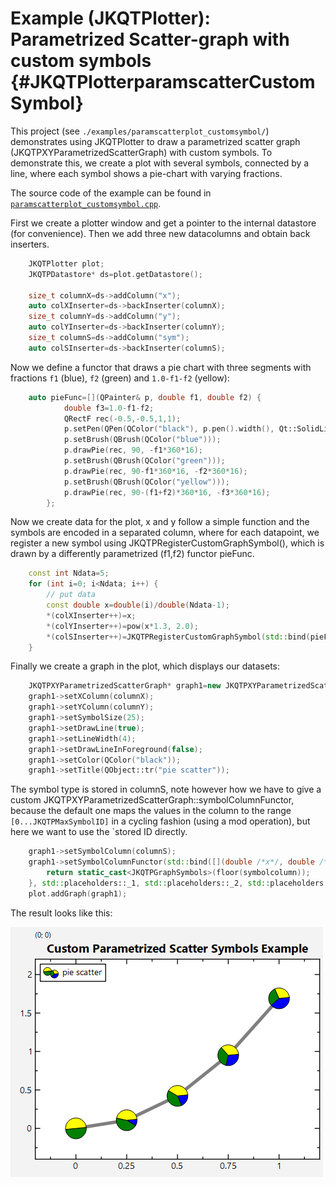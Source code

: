 # Example (JKQTPlotter): Parametrized Scatter-graph with custom symbols                                                  {#JKQTPlotterparamscatterCustomSymbol}



This project (see `./examples/paramscatterplot_customsymbol/`) demonstrates using JKQTPlotter to draw a parametrized scatter graph (JKQTPXYParametrizedScatterGraph) with custom symbols. To demonstrate this, we create a plot with several symbols, connected by a line, where each symbol shows a pie-chart with varying fractions.

The source code of the example can be found in [`paramscatterplot_customsymbol.cpp`](https://github.com/jkriege2/JKQtPlotter/tree/master/examples/paramscatterplot_customsymbol/paramscatterplot_customsymbol.cpp).

First we create a plotter window and get a pointer to the internal datastore (for convenience). Then we add three new datacolumns and obtain back inserters.
```.cpp
    JKQTPlotter plot;
    JKQTPDatastore* ds=plot.getDatastore();

    size_t columnX=ds->addColumn("x");
    auto colXInserter=ds->backInserter(columnX);
    size_t columnY=ds->addColumn("y");
    auto colYInserter=ds->backInserter(columnY);
    size_t columnS=ds->addColumn("sym");
    auto colSInserter=ds->backInserter(columnS);
```
Now we define a functor that draws a pie chart with three segments with fractions `f1` (blue), `f2` (green) and `1.0-f1-f2` (yellow):
```.cpp
    auto pieFunc=[](QPainter& p, double f1, double f2) {
            double f3=1.0-f1-f2;
            QRectF rec(-0.5,-0.5,1,1);
            p.setPen(QPen(QColor("black"), p.pen().width(), Qt::SolidLine));
            p.setBrush(QBrush(QColor("blue")));
            p.drawPie(rec, 90, -f1*360*16);
            p.setBrush(QBrush(QColor("green")));
            p.drawPie(rec, 90-f1*360*16, -f2*360*16);
            p.setBrush(QBrush(QColor("yellow")));
            p.drawPie(rec, 90-(f1+f2)*360*16, -f3*360*16);
        };
```
Now we create data for the plot, x and y follow a simple function and the symbols are encoded in a separated column, where for each datapoint, we register a new symbol using JKQTPRegisterCustomGraphSymbol(), which is drawn by a differently parametrized (f1,f2) functor pieFunc.
```.cpp
    const int Ndata=5;
    for (int i=0; i<Ndata; i++) {
        // put data
        const double x=double(i)/double(Ndata-1);
        *(colXInserter++)=x;
        *(colYInserter++)=pow(x*1.3, 2.0);
        *(colSInserter++)=JKQTPRegisterCustomGraphSymbol(std::bind(pieFunc, std::placeholders::_1, x*0.4, 0.5-x*0.2));
    }
```
Finally we create a graph in the plot, which displays our datasets:
```.cpp
    JKQTPXYParametrizedScatterGraph* graph1=new JKQTPXYParametrizedScatterGraph(&plot);
    graph1->setXColumn(columnX);
    graph1->setYColumn(columnY);
    graph1->setSymbolSize(25);
    graph1->setDrawLine(true);
    graph1->setLineWidth(4);
    graph1->setDrawLineInForeground(false);
    graph1->setColor(QColor("black"));
    graph1->setTitle(QObject::tr("pie scatter"));
```    
The symbol type is stored in columnS, note however how we have to give a  custom JKQTPXYParametrizedScatterGraph::symbolColumnFunctor, because the default one maps the values in the column to the range `[0...JKQTPMaxSymbolID]`  in a cycling fashion (using a mod operation), but here we want to use the `stored ID directly.
```.cpp
    graph1->setSymbolColumn(columnS);
    graph1->setSymbolColumnFunctor(std::bind([](double /*x*/, double /*y*/, double symbolcolumn)->JKQTPGraphSymbols {
        return static_cast<JKQTPGraphSymbols>(floor(symbolcolumn));
    }, std::placeholders::_1, std::placeholders::_2, std::placeholders::_3));
    plot.addGraph(graph1);
```
The result looks like this:

![paramscatterplot_customsymbol](https://raw.githubusercontent.com/jkriege2/JKQtPlotter/master/screenshots/paramscatterplot_customsymbol.png)



